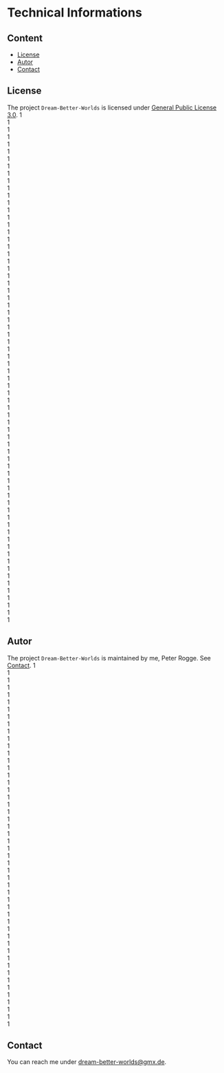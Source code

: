 Technical Informations
===



Content
---

* [License](#License)
* [Autor](#Autor)
* [Contact](#Contact)



License<a name="License" />
---

The project `Dream-Better-Worlds` is licensed under [General Public License 3.0].
1  
1  
1  
1  
1  
1  
1  
1  
1  
1  
1  
1  
1  
1  
1  
1  
1  
1  
1  
1  
1  
1  
1  
1  
1  
1  
1  
1  
1  
1  
1  
1  
1  
1  
1  
1  
1  
1  
1  
1  
1  
1  
1  
1  
1  
1  
1  
1  
1  
1  
1  
1  
1  
1  
1  
1  
1  
1  
1  
1  
1  
1  
1  
1  
1  
1  
1  
1  
1  
1  



Autor<a name="Autor" />
---

The project `Dream-Better-Worlds` is maintained by me, Peter Rogge. See [Contact](#Contact).
1  
1  
1  
1  
1  
1  
1  
1  
1  
1  
1  
1  
1  
1  
1  
1  
1  
1  
1  
1  
1  
1  
1  
1  
1  
1  
1  
1  
1  
1  
1  
1  
1  
1  
1  
1  
1  
1  
1  
1  
1  
1  
1  
1  
1  
1  
1  
1  
1  
1  


Contact<a name="Contact" />
---

You can reach me under <dream-better-worlds@gmx.de>.



[//]: # (Links)
[General Public License 3.0]:http://www.gnu.org/licenses/gpl-3.0.en.html
